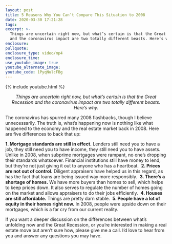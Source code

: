 ```yaml
---
layout: post
title: 5 Reasons Why You Can’t Compare This Situation to 2008
date: 2020-03-30 17:21:28
tags:
excerpt: >-
  Things are uncertain right now, but what’s certain is that the Great Recession
  and the coronavirus impact are two totally different beasts. Here’s why.
enclosure:
pullquote:
enclosure_type: video/mp4
enclosure_time:
use_youtube_image: true
youtube_alternate_image:
youtube_code: 1PyqNulcFBg
---
```


{% include youtube.html %}

<p style="text-align: center;"><em>Things are uncertain right now, but what’s certain is that the Great Recession and the coronavirus impact are two totally different beasts. Here’s why.</em></p>

The coronavirus has spurred many 2008 flashbacks, though I believe unnecessarily. The truth is, what’s happening now is nothing like what happened to the economy and the real estate market back in 2008. Here are five differences to back that up:&nbsp;

**1. Mortgage standards are still in effect.** Lenders still need you to have a job, they still need you to have income, they still need you to have assets. Unlike in 2008, when subprime mortgages were rampant, no one’s dropping their standards whatsoever. Financial institutions still have money to lend, but they’re not just giving it out to anyone who has a heartbeat.&nbsp;
**2. Prices are not out of control.** Diligent appraisers have helped us in this regard, as has the fact that loans are being issued way more responsibly.&nbsp;
**3. There’s a shortage of homes.** We have more buyers than homes to sell, which helps to keep prices down. It also serves to regulate the number of homes going on the market and allows appraisers to do their jobs efficiently.&nbsp;
**4. Houses are still affordable.** Things are pretty darn stable.&nbsp;
**5. People have a lot of equity in their homes right now.** In 2008, people were upside down on their mortgages, which is a far cry from our current reality.&nbsp;

If you want a deeper discussion on the differences between what’s unfolding now and the Great Recession, or you’re interested in making a real estate move but aren’t sure how, please give me a call. I’d love to hear from you and answer any questions you may have.&nbsp;